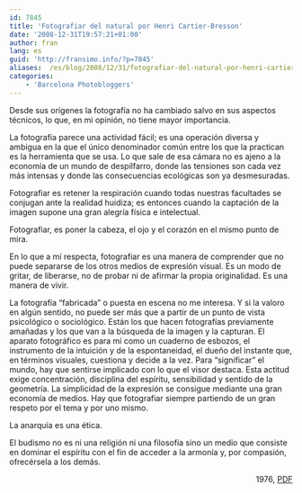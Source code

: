 ```yaml
---
id: 7845
title: 'Fotografiar del natural por Henri Cartier-Bresson'
date: '2008-12-31T19:57:21+01:00'
author: fran
lang: es
guid: 'http://fransimo.info/?p=7845'
aliases:  /es/blog/2008/12/31/fotografiar-del-natural-por-henri-cartier-bresson/
categories:
    - 'Barcelona Photobloggers'
---
```


Desde sus orígenes la fotografía no ha cambiado salvo en sus aspectos técnicos, lo que, en mi opinión, no tiene mayor importancia.
<p style="margin-bottom: 0cm;">La fotografía parece una actividad fácil; es una operación diversa y ambigua en la que el único denominador común entre los que la practican es la herramienta que se usa. Lo que sale de esa cámara no es ajeno a la economía de un mundo de despilfarro, donde las tensiones son cada vez más intensas y donde las consecuencias ecológicas son ya desmesuradas.</p>
<p style="margin-bottom: 0cm;">Fotografiar es retener la respiración cuando todas nuestras facultades se conjugan ante la realidad huidiza; es entonces cuando la captación de la imagen supone una gran alegría física e intelectual.</p>
<p style="margin-bottom: 0cm;">Fotografiar, es poner la cabeza, el ojo y el corazón en el mismo punto de mira.</p>
<p style="margin-bottom: 0cm;">En lo que a mí respecta, fotografiar es una manera de comprender que no puede separarse de los otros medios de expresión visual. Es un modo de gritar, de liberarse, no de probar ni de afirmar la propia originalidad. Es una manera de vivir.</p>
<p style="margin-bottom: 0cm;">La fotografía “fabricada” o puesta en escena no me interesa. Y si la valoro en algún sentido, no puede ser más que a partir de un punto de vista psicológico o sociológico. Están los que hacen fotografías previamente amañadas y los que van a la búsqueda de la imagen y la capturan. El aparato fotográfico es para mí como un cuaderno de esbozos, el instrumento de la intuición y de la espontaneidad, el dueño del instante que, en términos visuales, cuestiona y decide a la vez. Para “significar” el mundo, hay que sentirse implicado con lo que el visor destaca. Esta actitud exige concentración, disciplina del espíritu, sensibilidad y sentido de la geometría. La simplicidad de la expresión se consigue mediante una gran economía de medios. Hay que fotografiar siempre partiendo de un gran respeto por el tema y por uno mismo.</p>
<p style="margin-bottom: 0cm;">La anarquía es una ética.</p>
<p style="margin-bottom: 0cm;">El budismo no es ni una religión ni una filosofía sino un medio que consiste en dominar el espíritu con el fin de acceder a la armonía y, por compasión, ofrecérsela a los demás.</p>
<p style="margin-bottom: 0cm;"></p>
<p style="margin-bottom: 0cm;" align="right">1976, <a href="http://entregas.fransimo.info/barcelona_photobloggers/hcb/delNatural.pdf" target="_blank" rel="noopener noreferrer">PDF</a></p>